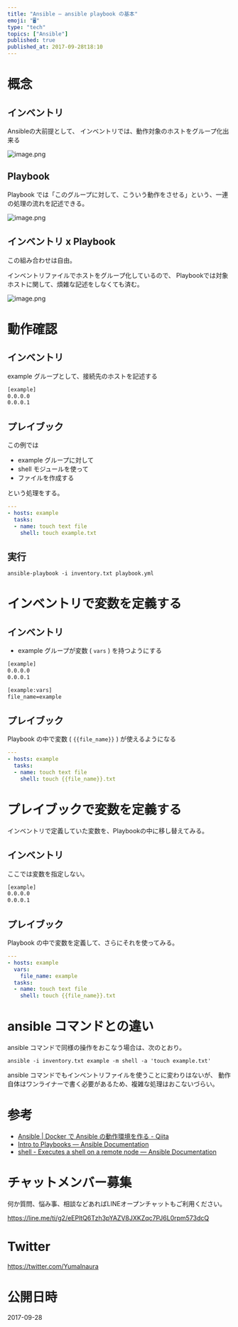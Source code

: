 ```yaml
---
title: "Ansible — ansible playbook の基本"
emoji: "🖥"
type: "tech"
topics: ["Ansible"]
published: true
published_at: 2017-09-28t18:10
---
```


# 概念

## インベントリ

Ansibleの大前提として、
インベントリでは、動作対象のホストをグループ化出来る

![image.png](https://qiita-image-store.s3.amazonaws.com/0/89618/cb8411ef-422b-a217-55aa-4bc44d8741c4.png)

## Playbook

Playbook では「このグループに対して、こういう動作をさせる」という、一連の処理の流れを記述できる。

![image.png](https://qiita-image-store.s3.amazonaws.com/0/89618/f51235ad-e139-62ce-f938-b516a430645c.png)

## インベントリ x Playbook

この組み合わせは自由。

インベントリファイルでホストをグループ化しているので、
Playbookでは対象ホストに関して、煩雑な記述をしなくても済む。

![image.png](https://qiita-image-store.s3.amazonaws.com/0/89618/4d332fe8-5f9a-9d6d-094c-1143328f6be8.png)


# 動作確認

## インベントリ

example グループとして、接続先のホストを記述する

```:inventory.txt
[example]
0.0.0.0
0.0.0.1
```

## プレイブック

この例では

- example グループに対して 
- shell モジュールを使って
- ファイルを作成する

という処理をする。

```yaml:playbook.yml
---
- hosts: example
  tasks:
  - name: touch text file
    shell: touch example.txt
```

## 実行

```
ansible-playbook -i inventory.txt playbook.yml
```

# インベントリで変数を定義する

## インベントリ

- example グループが変数 ( `vars` ) を持つようにする

```:inventory.txt
[example]
0.0.0.0
0.0.0.1

[example:vars]
file_name=example
```

## プレイブック

Playbook の中で変数  ( `{{file_name}}` ) が使えるようになる

```yaml:playbook.yml
---
- hosts: example
  tasks:
  - name: touch text file
    shell: touch {{file_name}}.txt
```

# プレイブックで変数を定義する

インベントリで定義していた変数を、Playbookの中に移し替えてみる。

## インベントリ

ここでは変数を指定しない。

```:inventory.txt
[example]
0.0.0.0
0.0.0.1
```

## プレイブック

Playbook の中で変数を定義して、さらにそれを使ってみる。

```yaml:playbook.yml
---
- hosts: example
  vars:
    file_name: example
  tasks:
  - name: touch text file
    shell: touch {{file_name}}.txt
```

# ansible コマンドとの違い

ansible コマンドで同様の操作をおこなう場合は、次のとおり。

```
ansible -i inventory.txt example -m shell -a 'touch example.txt'
```

ansible コマンドでもインベントリファイルを使うことに変わりはないが、
動作自体はワンライナーで書く必要があるため、複雑な処理はおこないづらい。


# 参考

- [Ansible | Docker で Ansible の動作環境を作る - Qiita](https://qiita.com/YumaInaura/items/621640b853af71ecb21f)
- [Intro to Playbooks — Ansible Documentation](http://docs.ansible.com/ansible/latest/playbooks_intro.html#playbook-language-example)
- [shell - Executes a shell on a remote node — Ansible Documentation](http://docs.ansible.com/ansible/latest/shell_module.html)








<!-- Update From Qiita API -->

# チャットメンバー募集


何か質問、悩み事、相談などあればLINEオープンチャットもご利用ください。

https://line.me/ti/g2/eEPltQ6Tzh3pYAZV8JXKZqc7PJ6L0rpm573dcQ





# Twitter


https://twitter.com/YumaInaura


<!-- Update From Qiita API -->



# 公開日時

2017-09-28
